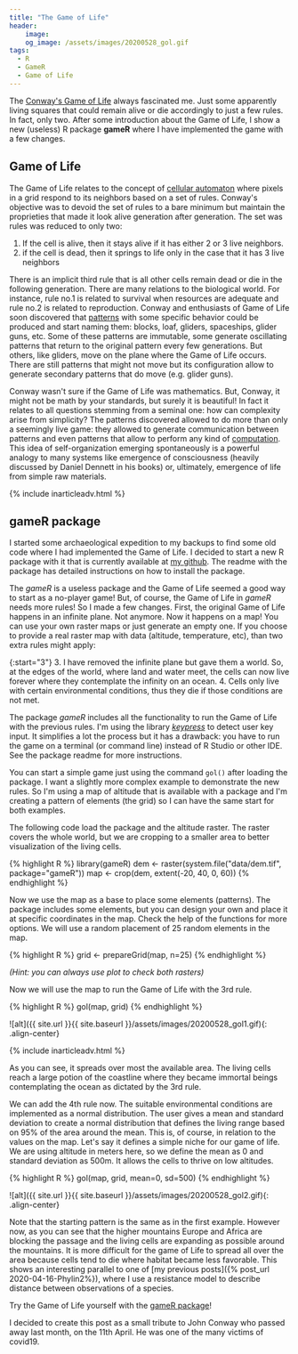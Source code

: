 ```yaml
---
title: "The Game of Life"
header:
    image:
    og_image: /assets/images/20200528_gol.gif
tags:
  - R
  - GameR
  - Game of Life
---
```


The [Conway's Game of Life](https://en.wikipedia.org/wiki/Conway%27s_Game_of_Life) always fascinated me. Just some apparently living squares that could remain alive or die accordingly to just a few rules. In fact, only two. After some introduction about the Game of Life, I show a new (useless) R package **gameR** where I have implemented the game with a few changes.

## Game of Life

The Game of Life relates to the concept of [cellular automaton](https://en.wikipedia.org/wiki/Cellular_automaton) where pixels in a grid respond to its neighbors based on a set of rules. Conway's objective was to devoid the set of rules to a bare minimum but maintain the proprieties that made it look alive generation after generation. The set was rules was reduced to only two:

1. If the cell is alive, then it stays alive if it has either 2 or 3 live neighbors.
2. if the cell is dead, then it springs to life only in the case that it has 3 live neighbors

There is an implicit third rule that is all other cells remain dead or die in the following generation. There are many relations to the biological world. For instance, rule no.1 is related to survival when resources are adequate and rule no.2 is related to reproduction. Conway and enthusiasts of Game of Life soon discovered that [patterns](https://www.conwaylife.com/wiki/Category:Patterns) with some specific behavior could be produced and start naming them: blocks, loaf, gliders, spaceships, glider guns, etc. Some of these patterns are immutable, some generate oscillating patterns that return to the original pattern every few generations. But others, like gliders, move on the plane where the Game of Life occurs. There are still patterns that might not move but its configuration allow to generate secondary patterns that do move (e.g. glider guns).

Conway wasn't sure if the Game of Life was mathematics. But, Conway, it might not be math by your standards, but surely it is beautiful! In fact it relates to all questions stemming from a seminal one: how can complexity arise from simplicity? The patterns discovered allowed to do more than only a seemingly live game: they allowed to generate communication between patterns and even patterns that allow to perform any kind of [computation](http://rendell-attic.org/gol/utm/index.htm). This idea of self-organization emerging spontaneously is a powerful analogy to many systems like emergence of consciousness (heavily discussed by Daniel Dennett in his books) or, ultimately, emergence of life from simple raw materials.

{% include inarticleadv.html %}

## gameR package

I started some archaeological expedition to my backups to find some old code where I had implemented the Game of Life. I decided to start a new R package with it that is currently available at [my github](https://github.com/ptarroso/gameR). The readme with the package has detailed instructions on how to install the package.

The *gameR* is a useless package and the Game of Life seemed a good way to start as a no-player game! But, of course, the Game of Life in *gameR* needs more rules! So I made a few changes. First, the original Game of Life happens in an infinite plane. Not anymore. Now it happens on a map! You can use your own raster maps or just generate an empty one. If you choose to provide a real raster map with data (altitude, temperature, etc), than two extra rules might apply:

{:start="3"}
3.  I have removed the infinite plane but gave them a world. So, at the edges of the world, where land and water meet, the cells can now live forever where	they contemplate the infinity on an ocean.
4. Cells only live with certain environmental conditions, thus they die if those conditions are not met.

The package *gameR* includes all the functionality to run the Game of Life with the previous rules. I'm using the library [*keypress*](https://cran.r-project.org/web/packages/keypress/index.html) to detect user key input. It simplifies a lot the process but it has a drawback: you have to run the game on a terminal (or command line) instead of R Studio or other IDE. See the package readme for more instructions.

You can start a simple game just using the command `gol()` after loading the package. I want a slightly more complex example to demonstrate the new rules. So I'm using a map of altitude that is available with a package and I'm creating a pattern of elements (the grid) so I can have the same start for both examples.

The following code load the package and the altitude raster. The raster covers the whole world, but we are cropping to a smaller area to better visualization of the living cells.

{% highlight R %}
library(gameR)
dem <- raster(system.file("data/dem.tif", package="gameR"))
map <- crop(dem, extent(-20, 40, 0, 60))
{% endhighlight %}

Now we use the map as a base to place some elements (patterns). The package includes some elements, but you can design your own and place it at specific coordinates in the map. Check the help of the functions for more options. We will use a random placement of 25 random elements in the map.

{% highlight R %}
grid <- prepareGrid(map, n=25)
{% endhighlight %}

*(Hint: you can always use plot to check both rasters)*

Now we will use the map to run the Game of Life with the 3rd rule.

{% highlight R %}
gol(map, grid)
{% endhighlight %}

![alt]({{ site.url }}{{ site.baseurl }}/assets/images/20200528_gol1.gif){: .align-center}

{% include inarticleadv.html %}

As you can see, it spreads over most the available area. The living cells reach a large potion of the coastline where they became immortal beings contemplating the ocean as dictated by the 3rd rule.

We can add the 4th rule now. The suitable environmental conditions are implemented as a normal distribution. The user gives a mean and standard deviation to create a normal distribution that defines the living range based on 95% of the area around the mean. This is, of course, in relation to the values on the map. Let's say it defines a simple niche for our game of life. We are using altitude in meters here, so we define the mean as 0 and standard deviation as 500m. It allows the cells to thrive on low altitudes.

{% highlight R %}
gol(map, grid, mean=0, sd=500)
{% endhighlight %}

![alt]({{ site.url }}{{ site.baseurl }}/assets/images/20200528_gol2.gif){: .align-center}

Note that the starting pattern is the same as in the first example. However now, as you can see that the higher mountains Europe and Africa are blocking the passage and the living cells are expanding as possible around the mountains. It is more difficult for the game of Life to spread all over the area because cells tend to die where habitat became less favorable. This shows an interesting parallel to one of [my previous posts]({% post_url 2020-04-16-Phylin2%}), where I use a resistance model to describe distance between observations of a species.

Try the Game of Life yourself with the [gameR package](https://github.com/ptarroso/gameR)!

I decided to create this post as a small tribute to John Conway who passed away last month, on the 11th April. He was one of the many victims of covid19.

